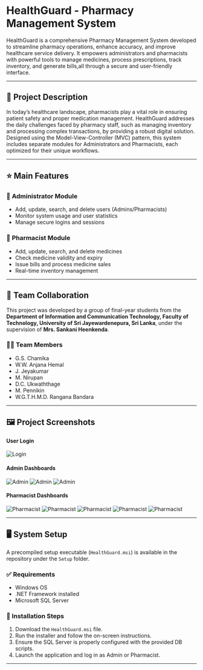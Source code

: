 # HealthGuard - Pharmacy Management System

HealthGuard is a comprehensive Pharmacy Management System developed to streamline pharmacy operations, enhance accuracy, and improve healthcare service delivery. It empowers administrators and pharmacists with powerful tools to manage medicines, process prescriptions, track inventory, and generate bills,all through a secure and user-friendly interface.

---

## 📖 Project Description

In today’s healthcare landscape, pharmacists play a vital role in ensuring patient safety and proper medication management. HealthGuard addresses the daily challenges faced by pharmacy staff, such as managing inventory and processing complex transactions, by providing a robust digital solution. Designed using the Model-View-Controller (MVC) pattern, this system includes separate modules for Administrators and Pharmacists, each optimized for their unique workflows.

---

## ⭐ Main Features

### 👤 **Administrator Module**
- Add, update, search, and delete users (Admins/Pharmacists)
- Monitor system usage and user statistics
- Manage secure logins and sessions

### 💊 **Pharmacist Module**
- Add, update, search, and delete medicines
- Check medicine validity and expiry
- Issue bills and process medicine sales
- Real-time inventory management

---

## 🤝 Team Collaboration

This project was developed by a group of final-year students from the **Department of Information and Communication Technology, Faculty of Technology, University of Sri Jayewardenepura, Sri Lanka**, under the supervision of **Mrs. Sankani Heenkenda**.

### 👨‍💻 Team Members
- G.S. Chamika  
- W.W. Anjana Hemal  
- J. Jeyakumar  
- M. Nirupan  
- D.C. Ukwaththage  
- M. Pennikin  
- W.G.T.H.M.D. Rangana Bandara  

---

## 🖼️ Project Screenshots
#### User Login
![Login](screenshots/login.png)

#### Admin Dashboards
![Admin](screenshots/admin_addUser.png)
![Admin](screenshots/admin_updateUser.png)
![Admin](screenshots/admin_viewUser.png)

#### Pharmacist Dashboards
![Pharmacist](screenshots/ph_dashboard.png)
![Pharmacist](screenshots/ph_addMed.png)
![Pharmacist](screenshots/ph_modMed.png)
![Pharmacist](screenshots/ph_vali.png)
![Pharmacist](screenshots/ph_sell.png)

---

## 🖥️ System Setup

A precompiled setup executable (`HealthGuard.msi`) is available in the repository under the `Setup` folder.

### ✅ Requirements
- Windows OS
- .NET Framework installed
- Microsoft SQL Server

### 🚀 Installation Steps
1. Download the `HealthGuard.msi` file.
2. Run the installer and follow the on-screen instructions.
3. Ensure the SQL Server is properly configured with the provided DB scripts.
4. Launch the application and log in as Admin or Pharmacist.

---
